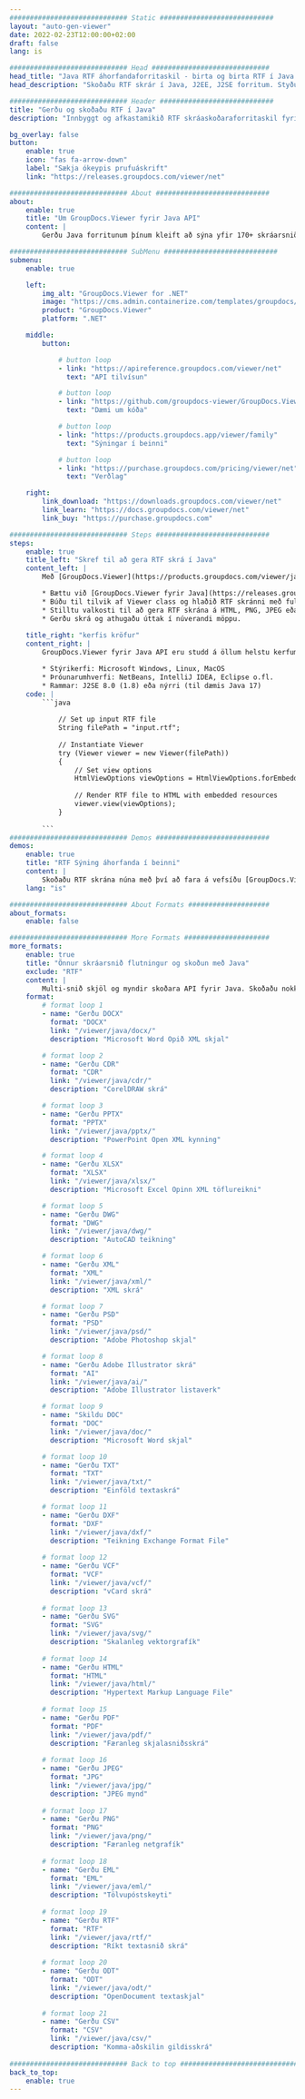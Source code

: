 ```yaml
---
############################# Static ############################
layout: "auto-gen-viewer"
date: 2022-02-23T12:00:00+02:00
draft: false
lang: is

############################# Head #############################
head_title: "Java RTF áhorfandaforritaskil - birta og birta RTF í Java forritum"
head_description: "Skoðaðu RTF skrár í Java, J2EE, J2SE forritum. Styður að skoða 170+ skjala- og myndaskráarsnið í HTML, PDF eða myndham með háþróaðri eiginleikum til að stjórna skjalaskoðunarvalkostum."

############################# Header ############################
title: "Gerðu og skoðaðu RTF í Java" 
description: "Innbyggt og afkastamikið RTF skráaskoðaraforritaskil fyrir Java, J2EE og J2SE byggð forrit, sem styður fjölbreytt úrval viðbótareiginleika til að sérsníða útlit útlagsskjalsniðsins." 

bg_overlay: false
button:
    enable: true
    icon: "fas fa-arrow-down"
    label: "Sækja ókeypis prufuáskrift"
    link: "https://releases.groupdocs.com/viewer/net"

############################# About ############################
about:
    enable: true
    title: "Um GroupDocs.Viewer fyrir Java API" 
    content: |
        Gerðu Java forritunum þínum kleift að sýna yfir 170+ skráarsnið í HTML, PDF eða myndhami með því að nota GroupDocs.Viewer fyrir Java API án þess að nokkur viðbótarhugbúnaður sé settur upp; eins og Microsoft Office, Apache Open Office, Adobe Acrobat Reader o.fl. Hönnuðir geta auðveldlega skoðað allar vinsælar myndir og skjalagerðir þar á meðal Microsoft Office, OpenDocument, HTML, PDF, Archive, Diagrams, Photoshop, AutoCAD og forritunarmálssnið inni í Java forritunum með hröð og hágæða flutningur.

############################# SubMenu ############################
submenu:
    enable: true

    left:
        img_alt: "GroupDocs.Viewer for .NET"
        image: "https://cms.admin.containerize.com/templates/groupdocs/images/product-logos/90x90-noborder/groupdocs-viewer-net.png"
        product: "GroupDocs.Viewer"
        platform: ".NET"

    middle:
        button:

            # button loop
            - link: "https://apireference.groupdocs.com/viewer/net"
              text: "API tilvísun"

            # button loop
            - link: "https://github.com/groupdocs-viewer/GroupDocs.Viewer-for-.NET"
              text: "Dæmi um kóða"

            # button loop
            - link: "https://products.groupdocs.app/viewer/family"
              text: "Sýningar í beinni"

            # button loop
            - link: "https://purchase.groupdocs.com/pricing/viewer/net"
              text: "Verðlag"

    right:
        link_download: "https://downloads.groupdocs.com/viewer/net"
        link_learn: "https://docs.groupdocs.com/viewer/net"
        link_buy: "https://purchase.groupdocs.com"

############################# Steps ############################
steps:
    enable: true
    title_left: "Skref til að gera RTF skrá í Java" 
    content_left: |
        Með [GroupDocs.Viewer](https://products.groupdocs.com/viewer/java/) geturðu gert RTF í HTML, JPEG, PNG eða PDF í nokkrum skrefum.

        * Bættu við [GroupDocs.Viewer fyrir Java](https://releases.groupdocs.com/viewer/java/) sem háð verkefninu þínu. 
        * Búðu til tilvik af Viewer class og hlaðið RTF skránni með fullri slóð. 
        * Stilltu valkosti til að gera RTF skrána á HTML, PNG, JPEG eða PDF sniði. 
        * Gerðu skrá og athugaðu úttak í núverandi möppu. 
        
    title_right: "kerfis kröfur" 
    content_right: |
        GroupDocs.Viewer fyrir Java API eru studd á öllum helstu kerfum og stýrikerfum. Áður en þú keyrir kóðann hér að neðan skaltu ganga úr skugga um að þú hafir eftirfarandi forsendur uppsettar á kerfinu þínu.

        * Stýrikerfi: Microsoft Windows, Linux, MacOS 
        * Þróunarumhverfi: NetBeans, IntelliJ IDEA, Eclipse o.fl. 
        * Rammar: J2SE 8.0 (1.8) eða nýrri (til dæmis Java 17) 
    code: |
        ```java
                        
            // Set up input RTF file
            String filePath = "input.rtf";
        
            // Instantiate Viewer
            try (Viewer viewer = new Viewer(filePath))
            {
            	// Set view options 
            	HtmlViewOptions viewOptions = HtmlViewOptions.forEmbeddedResources();
                    
            	// Render RTF file to HTML with embedded resources
            	viewer.view(viewOptions);
            }
             
        ```
############################# Demos ############################
demos:
    enable: true
    title: "RTF Sýning áhorfanda í beinni"
    content: |
        Skoðaðu RTF skrána núna með því að fara á vefsíðu [GroupDocs.Viewer Online Apps](https://products.groupdocs.app/viewer/rtf).
    lang: "is"

############################# About Formats ####################
about_formats:
    enable: false

############################# More Formats #####################
more_formats:
    enable: true
    title: "Önnur skráarsnið flutningur og skoðun með Java"
    exclude: "RTF"
    content: |
        Multi-snið skjöl og myndir skoðara API fyrir Java. Skoðaðu nokkur af vinsælustu skráarsniðunum hér að neðan án utanaðkomandi áhorfenda.
    format: 
        # format loop 1
        - name: "Gerðu DOCX"
          format: "DOCX"
          link: "/viewer/java/docx/"
          description: "Microsoft Word Opið XML skjal" 

        # format loop 2
        - name: "Gerðu CDR" 
          format: "CDR"
          link: "/viewer/java/cdr/"
          description: "CorelDRAW skrá" 

        # format loop 3
        - name: "Gerðu PPTX"
          format: "PPTX"
          link: "/viewer/java/pptx/"
          description: "PowerPoint Open XML kynning" 

        # format loop 4
        - name: "Gerðu XLSX"
          format: "XLSX"
          link: "/viewer/java/xlsx/"
          description: "Microsoft Excel Opinn XML töflureikni" 

        # format loop 5
        - name: "Gerðu DWG"
          format: "DWG"
          link: "/viewer/java/dwg/"
          description: "AutoCAD teikning"

        # format loop 6
        - name: "Gerðu XML"
          format: "XML"
          link: "/viewer/java/xml/"
          description: "XML skrá"

        # format loop 7
        - name: "Gerðu PSD"
          format: "PSD"
          link: "/viewer/java/psd/"
          description: "Adobe Photoshop skjal"

        # format loop 8
        - name: "Gerðu Adobe Illustrator skrá"
          format: "AI"
          link: "/viewer/java/ai/"
          description: "Adobe Illustrator listaverk"

        # format loop 9
        - name: "Skildu DOC"
          format: "DOC"
          link: "/viewer/java/doc/"
          description: "Microsoft Word skjal" 

        # format loop 10
        - name: "Gerðu TXT" 
          format: "TXT"
          link: "/viewer/java/txt/"
          description: "Einföld textaskrá" 

        # format loop 11
        - name: "Gerðu DXF" 
          format: "DXF"
          link: "/viewer/java/dxf/"
          description: "Teikning Exchange Format File"  
          
        # format loop 12
        - name: "Gerðu VCF"
          format: "VCF"
          link: "/viewer/java/vcf/"
          description: "vCard skrá"  
              
        # format loop 13
        - name: "Gerðu SVG"
          format: "SVG"
          link: "/viewer/java/svg/"
          description: "Skalanleg vektorgrafík" 
          
        # format loop 14
        - name: "Gerðu HTML"
          format: "HTML"
          link: "/viewer/java/html/"
          description: "Hypertext Markup Language File" 
          
        # format loop 15
        - name: "Gerðu PDF"
          format: "PDF"
          link: "/viewer/java/pdf/"
          description: "Færanleg skjalasniðsskrá"
          
        # format loop 16
        - name: "Gerðu JPEG"
          format: "JPG"
          link: "/viewer/java/jpg/"
          description: "JPEG mynd"
          
        # format loop 17
        - name: "Gerðu PNG"
          format: "PNG"
          link: "/viewer/java/png/"
          description: "Færanleg netgrafík" 
          
        # format loop 18
        - name: "Gerðu EML"
          format: "EML"
          link: "/viewer/java/eml/"
          description: "Tölvupóstskeyti" 
          
        # format loop 19
        - name: "Gerðu RTF"
          format: "RTF"
          link: "/viewer/java/rtf/"
          description: "Ríkt textasnið skrá" 
          
        # format loop 20
        - name: "Gerðu ODT"
          format: "ODT"
          link: "/viewer/java/odt/"
          description: "OpenDocument textaskjal" 
          
        # format loop 21
        - name: "Gerðu CSV"
          format: "CSV"
          link: "/viewer/java/csv/"
          description: "Komma-aðskilin gildisskrá" 
          
############################# Back to top ###############################
back_to_top:
    enable: true
---
```

